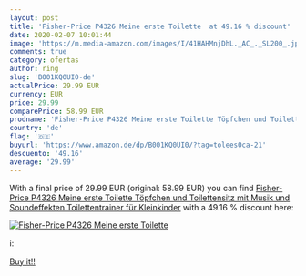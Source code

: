 ```yaml
---
layout: post
title: 'Fisher-Price P4326 Meine erste Toilette  at 49.16 % discount'
date: 2020-02-07 10:01:44
image: 'https://m.media-amazon.com/images/I/41HAHMnjDhL._AC_._SL200_.jpg'
comments: true
category: ofertas
author: ring
slug: 'B001KQ0UI0-de'
actualPrice: 29.99 EUR
currency: EUR
price: 29.99
comparePrice: 58.99 EUR
prodname: 'Fisher-Price P4326 Meine erste Toilette Töpfchen und Toilettensitz mit Musik und Soundeffekten Toilettentrainer für Kleinkinder'
country: 'de'
flag: '🇩🇪'
buyurl: 'https://www.amazon.de/dp/B001KQ0UI0/?tag=tolees0ca-21'
descuento: '49.16'
average: '29.99'
---
```


With a final price of 29.99 EUR (original: 58.99 EUR) you can find [Fisher-Price P4326 Meine erste Toilette Töpfchen und Toilettensitz mit Musik und Soundeffekten Toilettentrainer für Kleinkinder](https://www.amazon.de/dp/B001KQ0UI0/?tag=tolees0ca-21) with a  49.16 % discount here:

[![Fisher-Price P4326 Meine erste Toilette ](https://m.media-amazon.com/images/I/41HAHMnjDhL._AC_._SL200_.jpg)](https://www.amazon.de/dp/B001KQ0UI0/?tag=tolees0ca-21)

ℹ️:


[Buy it!!](https://www.amazon.de/dp/B001KQ0UI0/?tag=tolees0ca-21)
